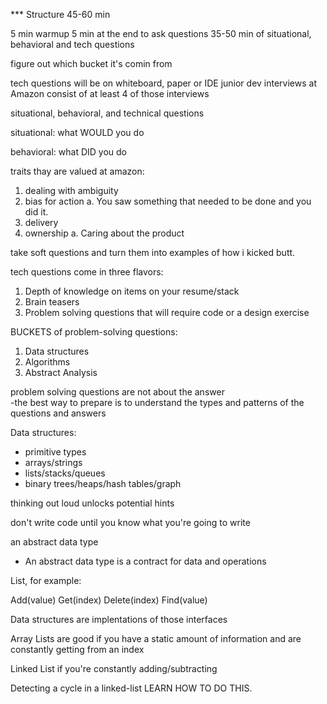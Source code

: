 *** Structure
45-60 min

5 min warmup
5 min at the end to ask questions
35-50 min of situational, behavioral and tech questions

figure out which bucket it's comin from

tech questions will be on whiteboard, paper or IDE
junior dev interviews at Amazon consist of at least 4 of those interviews

situational, behavioral, and technical questions

situational:
what WOULD you do

behavioral:
what DID you do

traits thay are valued at amazon:

1. dealing with ambiguity
2. bias for action
  a. You saw something that needed to be done and you did it.
3. delivery
4. ownership
  a. Caring about the product

take soft questions and turn them into examples of how i kicked butt.

tech questions come in three flavors:

1. Depth of knowledge on items on your resume/stack
2. Brain teasers
3. Problem solving questions that will require code or a design exercise

BUCKETS of problem-solving questions:

1. Data structures
2. Algorithms
3. Abstract Analysis


problem solving questions are not about the answer  
  -the best way to prepare is to understand the types and patterns of the questions and answers


Data structures:

- primitive types
- arrays/strings
- lists/stacks/queues
- binary trees/heaps/hash tables/graph

thinking out loud unlocks potential hints

don't write code until you know what you're going to write

an abstract data type

  - An abstract data type is a contract for data and operations

List, for example:

Add(value)
Get(index)
Delete(index)
Find(value)

Data structures are implentations of those interfaces

Array Lists are good if you have a static amount of information and are constantly getting from an index

Linked List if you're constantly adding/subtracting

Detecting a cycle in a linked-list
LEARN HOW TO DO THIS.


